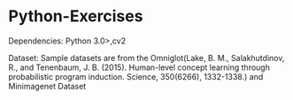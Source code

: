 # Python-Exercises
Dependencies: Python 3.0>,cv2


Dataset: Sample datasets are from the Omniglot(Lake, B. M., Salakhutdinov, R., and Tenenbaum, J. B. (2015). Human-level concept learning through probabilistic program induction. Science, 350(6266), 1332-1338.) and Minimagenet Dataset
